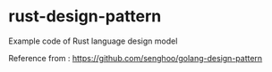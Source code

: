 # rust-design-pattern

Example code of Rust language design model

Reference from : https://github.com/senghoo/golang-design-pattern
